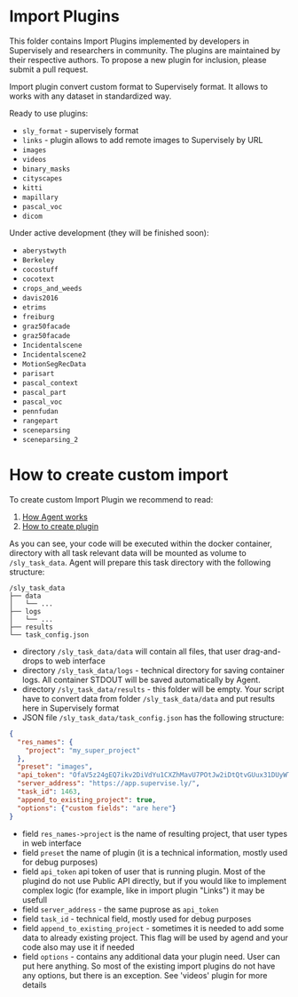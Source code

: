 # Import Plugins

This folder contains Import Plugins implemented by developers in Supervisely and researchers in community. The plugins are maintained by their respective authors. To propose a new plugin for inclusion, please submit a pull request.

Import plugin convert custom format to Supervisely format. It allows to works with any dataset in standardized way.

Ready to use plugins:
- `sly_format` - supervisely format
- `links` - plugin allows to add remote images to Supervisely by URL 
- `images`
- `videos`
- `binary_masks`
- `cityscapes`
- `kitti`
- `mapillary`
- `pascal_voc`
- `dicom`

Under active development (they will be finished soon):
- `aberystwyth`
- `Berkeley`
- `cocostuff`
- `cocotext`
- `crops_and_weeds`
- `davis2016`
- `etrims`
- `freiburg`
- `graz50facade`
- `graz50facade`
- `Incidentalscene`
- `Incidentalscene2`
- `MotionSegRecData`
- `parisart`
- `pascal_context`
- `pascal_part`
- `pascal_voc`
- `pennfudan`
- `rangepart`
- `sceneparsing`
- `sceneparsing_2`


# How to create custom import

To create custom Import Plugin we recommend to read: 

1. [How Agent works](../agent/MEADME.md)
2. [How to create plugin](../how_to_create_plugin.md) 

As you can see, your code will be executed within the docker container, directory with all task relevant data will be mounted as volume to `/sly_task_data`. Agent will prepare this task directory with the following structure: 

```
/sly_task_data
├── data
│   └── ...
├── logs
│   └── ...
├── results
└── task_config.json
```

* directory `/sly_task_data/data` will contain all files, that user drag-and-drops to web interface
* directory `/sly_task_data/logs` - technical directory for saving container logs. All container STDOUT will be saved automatically by Agent.
* directory `/sly_task_data/results` - this folder will be empty. Your script have to convert data from folder `/sly_task_data/data` and put results here in Supervisely format
* JSON file `/sly_task_data/task_config.json` has the following structure: 

```json
{
  "res_names": {
    "project": "my_super_project"
  },
  "preset": "images",
  "api_token": "OfaV5z24gEQ7ikv2DiVdYu1CXZhMavU7POtJw2iDtQtvGUux31DUyWTXW6mZ0wd3IRuXTNtMFS9pCggewQWRcqSTUi4EJXzly8kH7MJL1hm3uZeM2MCn5HaoEYwXejKT",
  "server_address": "https://app.supervise.ly/",
  "task_id": 1463,
  "append_to_existing_project": true,
  "options": {"custom fields": "are here"}
}
```

* field `res_names->project` is the name of resulting project, that user types in web interface
* field `preset` the name of plugin (it is a technical information, mostly used for debug purposes)
* field `api_token` api token of user that is running plugin. Most of the plugind do not use Public API directly, but if you would like to implement complex logic (for example, like in import plugin "Links") it may be usefull
* field `server_address` - the same puprose as `api_token`
* field `task_id` - technical field, mostly used for debug purposes
* field `append_to_existing_project` - sometimes it is needed to add some data to already existing project. This flag will be used by agend and your code also may use it if needed
* field `options` - contains any additional data your plugin need. User can put here anything. So most of the existing import plugins do not have any options, but there is an exception. See 'videos' plugin for more details
